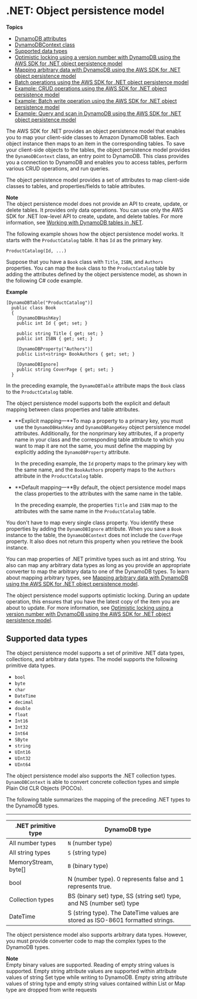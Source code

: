 # \.NET: Object persistence model<a name="DotNetSDKHighLevel"></a>

**Topics**
+ [DynamoDB attributes](DeclarativeTagsList.md)
+ [DynamoDBContext class](DotNetDynamoDBContext.md)
+ [Supported data types](#DotNetDynamoDBContext.SupportedTypes)
+ [Optimistic locking using a version number with DynamoDB using the AWS SDK for \.NET object persistence model](DynamoDBContext.VersionSupport.md)
+ [Mapping arbitrary data with DynamoDB using the AWS SDK for \.NET object persistence model](DynamoDBContext.ArbitraryDataMapping.md)
+ [Batch operations using the AWS SDK for \.NET object persistence model](DotNetDynamoDBContext.BatchOperations.md)
+ [Example: CRUD operations using the AWS SDK for \.NET object persistence model](CRUDHighLevelExample1.md)
+ [Example: Batch write operation using the AWS SDK for \.NET object persistence model](orm-dotnet-batchoperations-example.md)
+ [Example: Query and scan in DynamoDB using the AWS SDK for \.NET object persistence model](DynamoDBContext.QueryScan.md)

The AWS SDK for \.NET provides an object persistence model that enables you to map your client\-side classes to Amazon DynamoDB tables\. Each object instance then maps to an item in the corresponding tables\. To save your client\-side objects to the tables, the object persistence model provides the `DynamoDBContext` class, an entry point to DynamoDB\. This class provides you a connection to DynamoDB and enables you to access tables, perform various CRUD operations, and run queries\.

The object persistence model provides a set of attributes to map client\-side classes to tables, and properties/fields to table attributes\.

**Note**  
The object persistence model does not provide an API to create, update, or delete tables\. It provides only data operations\. You can use only the AWS SDK for \.NET low\-level API to create, update, and delete tables\. For more information, see [Working with DynamoDB tables in \.NET](LowLevelDotNetWorkingWithTables.md)\.

The following example shows how the object persistence model works\. It starts with the `ProductCatalog` table\. It has `Id` as the primary key\.

```
ProductCatalog(Id, ...)
```

Suppose that you have a `Book` class with `Title`, `ISBN`, and `Authors` properties\. You can map the `Book` class to the `ProductCatalog` table by adding the attributes defined by the object persistence model, as shown in the following C\# code example\.

**Example**  

```
[DynamoDBTable("ProductCatalog")]
  public class Book
  {
    [DynamoDBHashKey]
    public int Id { get; set; }

    public string Title { get; set; }
    public int ISBN { get; set; }

    [DynamoDBProperty("Authors")]
    public List<string> BookAuthors { get; set; }

    [DynamoDBIgnore]
    public string CoverPage { get; set; }
  }
```

In the preceding example, the `DynamoDBTable` attribute maps the `Book` class to the `ProductCatalog` table\.

The object persistence model supports both the explicit and default mapping between class properties and table attributes\.
+ **Explicit mapping—**To map a property to a primary key, you must use the `DynamoDBHashKey` and `DynamoDBRangeKey` object persistence model attributes\. Additionally, for the nonprimary key attributes, if a property name in your class and the corresponding table attribute to which you want to map it are not the same, you must define the mapping by explicitly adding the `DynamoDBProperty` attribute\.

  In the preceding example, the `Id` property maps to the primary key with the same name, and the `BookAuthors` property maps to the `Authors` attribute in the `ProductCatalog` table\.
+ **Default mapping—**By default, the object persistence model maps the class properties to the attributes with the same name in the table\.

  In the preceding example, the properties `Title` and `ISBN` map to the attributes with the same name in the `ProductCatalog` table\.

You don't have to map every single class property\. You identify these properties by adding the `DynamoDBIgnore` attribute\. When you save a `Book` instance to the table, the `DynamoDBContext` does not include the `CoverPage` property\. It also does not return this property when you retrieve the book instance\.

You can map properties of \.NET primitive types such as int and string\. You also can map any arbitrary data types as long as you provide an appropriate converter to map the arbitrary data to one of the DynamoDB types\. To learn about mapping arbitrary types, see [Mapping arbitrary data with DynamoDB using the AWS SDK for \.NET object persistence model](DynamoDBContext.ArbitraryDataMapping.md)\.

The object persistence model supports optimistic locking\. During an update operation, this ensures that you have the latest copy of the item you are about to update\. For more information, see [Optimistic locking using a version number with DynamoDB using the AWS SDK for \.NET object persistence model](DynamoDBContext.VersionSupport.md)\.

## Supported data types<a name="DotNetDynamoDBContext.SupportedTypes"></a>

The object persistence model supports a set of primitive \.NET data types, collections, and arbitrary data types\. The model supports the following primitive data types\. 
+ `bool`
+ `byte` 
+ `char`
+ `DateTime`
+ `decimal`
+ `double`
+ `float`
+ `Int16`
+ `Int32`
+ `Int64`
+ `SByte`
+ `string`
+ `UInt16`
+ `UInt32`
+ `UInt64`

The object persistence model also supports the \.NET collection types\. `DynamoDBContext` is able to convert concrete collection types and simple Plain Old CLR Objects \(POCOs\)\.

The following table summarizes the mapping of the preceding \.NET types to the DynamoDB types\.


****  

| \.NET primitive type | DynamoDB type | 
| --- | --- | 
|  All number types  |  `N` \(number type\)  | 
|  All string types  |  `S` \(string type\)   | 
|  MemoryStream, byte\[\]  |  `B` \(binary type\)   | 
| bool | N \(number type\)\. 0 represents false and 1 represents true\. | 
| Collection types | BS \(binary set\) type, SS \(string set\) type, and NS \(number set\) type | 
| DateTime | S \(string type\)\. The DateTime values are stored as ISO\-8601 formatted strings\. | 

The object persistence model also supports arbitrary data types\. However, you must provide converter code to map the complex types to the DynamoDB types\.

**Note**  
Empty binary values are supported\.
Reading of empty string values is supported\. Empty string attribute values are supported within attribute values of string Set type while writing to DynamoDB\. Empty string attribute values of string type and empty string values contained within List or Map type are dropped from write requests